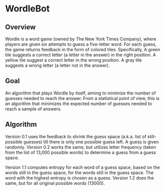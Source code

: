 # WordleBot

## Overview
Wordle is a word game (owned by The New York Times Company), where players are given six attempts to guess a five-letter word.
For each guess, the game returns feedback in the form of colored tiles. Specifically,
  A green tile suggests a correct letter (a letter in the answer) in the right position.
  A yellow tile suggest a correct letter in the wrong position.
  A gray tile suggests a wrong letter (a letter not in the answer).
  
## Goal
An algorithm that plays Wordle by itself, aiming to minimize the number of guesses needed to reach the answer.
From a statistical point of view, this is an algorithm that minimizes the expected number of guesses needed to reach a sample of answers.

## Algorithm
Version 0.1 uses the feedback to shrink the guess space (a.k.a. list of still-possible guesses) till there is only one possible guess left. A guess is given randomly.
Version 0.2 works the same, but utilizes letter frequency (taken from the list of 13,000 possible words) to determine a guess from a guess space.

Version 1.1 computes entropy for each word of a guess space, based on the words still in the guess space, for the words still in the guess space. The word with the highest entropy is chosen as a guess.
Version 1.2 does the same, but for all original possible words (13000).
